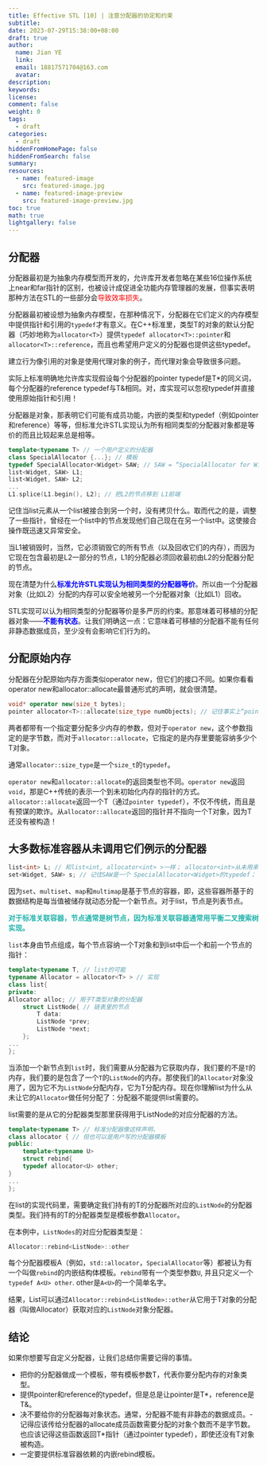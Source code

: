 ```yaml
---
title: Effective STL [10] | 注意分配器的协定和约束
subtitle:
date: 2023-07-29T15:38:00+08:00
draft: true
author:
  name: Jian YE
  link:
  email: 18817571704@163.com
  avatar:
description:
keywords:
license:
comment: false
weight: 0
tags:
  - draft
categories:
  - draft
hiddenFromHomePage: false
hiddenFromSearch: false
summary:
resources:
  - name: featured-image
    src: featured-image.jpg
  - name: featured-image-preview
    src: featured-image-preview.jpg
toc: true
math: true
lightgallery: false
---
```


<!-- {{< admonition quote "quote" false >}}
note abstract info tip success question warning failure danger bug example quote
{{< /admonition >}} -->

<!--more-->

## 分配器

分配器最初是为抽象内存模型而开发的，允许库开发者忽略在某些16位操作系统上near和far指针的区别，也被设计成促进全功能内存管理器的发展，但事实表明那种方法在STL的一些部分会<font color=red>导致效率损失</font>。

分配器最初被设想为抽象内存模型，在那种情况下，分配器在它们定义的内存模型中提供指针和引用的`typedef`才有意义。在C++标准里，类型T的对象的默认分配器（巧妙地称为`allocator<T>`）提供`typedef allocator<T>::pointer`和`allocator<T>::reference`，而且也希望用户定义的分配器也提供这些typedef。

建立行为像引用的对象是使用代理对象的例子，而代理对象会导致很多问题。

实际上标准明确地允许库实现假设每个分配器的pointer typedef是T*的同义词，每个分配器的reference typedef与T&相同。对，库实现可以忽视typedef并直接使用原始指针和引用！

分配器是对象，那表明它们可能有成员功能，内嵌的类型和typedef（例如pointer和reference）等等，但标准允许STL实现认为所有相同类型的分配器对象都是等价的而且比较起来总是相等。

```c++
template<typename T> // 一个用户定义的分配器
class SpecialAllocator {...}; // 模板
typedef SpecialAllocator<Widget> SAW; // SAW = “SpecialAllocator for Widgets”
list<Widget, SAW> L1;
list<Widget, SAW> L2;
...
L1.splice(L1.begin(), L2); // 把L2的节点移到 L1前端
```

记住当list元素从一个list被接合到另一个时，没有拷贝什么。取而代之的是，调整了一些指针，曾经在一个list中的节点发现他们自己现在在另一个list中。这使接合操作既迅速又异常安全。

当L1被销毁时，当然，它必须销毁它的所有节点（以及回收它们的内存），而因为它现在包含最初是L2一部分的节点，L1的分配器必须回收最初由L2的分配器分配的节点。

现在清楚为什么<font color=blue>**标准允许STL实现认为相同类型的分配器等价**</font>。所以由一个分配器对象（比如L2）分配的内存可以安全地被另一个分配器对象（比如L1）回收。

STL实现可以认为相同类型的分配器等价是多严厉的约束。那意味着可移植的分配器对象——<font color=blue>**不能有状态**</font>。让我们明确这一点：它意味着可移植的分配器不能有任何非静态数据成员，至少没有会影响它们行为的。

## 分配原始内存

分配器在分配原始内存方面类似operator new，但它们的接口不同。如果你看看operator new和allocator::allocate最普通形式的声明，就会很清楚。

```c++
void* operator new(size_t bytes);
pointer allocator<T>::allocate(size_type numObjects); // 记住事实上“pointer”总是 T*的typedef
```

两者都带有一个指定要分配多少内存的参数，但对于`operator new`，这个参数指定的是字节数，而对于`allocator::allocate`，它指定的是内存里要能容纳多少个T对象。

通常`allocator::size_type`是一个`size_t`的`typedef`。

`operator new`和`allocator::allocate`的返回类型也不同。`operator new`返回`void`，那是C++传统的表示一个到未初始化内存的指针的方式。`allocator::allocate`返回一个T（通过`pointer typedef`），不仅不传统，而且是有预谋的欺诈。从`allocator::allocate`返回的指针并不指向一个T对象，因为T还没有被构造！

## 大多数标准容器从未调用它们例示的分配器

```c++
list<int> L; // 和list<int, allocator<int> >一样； allocator<int>从未用来分配内存！
set<Widget, SAW> s; // 记住SAW是一个 SpecialAllocator<Widget>的typedef； SAW从未分配内存！
```

因为`set`、`multiset`、`map`和`multimap`是基于节点的容器，即，这些容器所基于的数据结构是每当值被储存就动态分配一个新节点。对于list，节点是列表节点。

**<font color=lightseagreen>对于标准关联容器，节点通常是树节点，因为标准关联容器通常用平衡二叉搜索树实现。</font>**

`list`本身由节点组成，每个节点容纳一个T对象和到list中后一个和前一个节点的指针：

```c++
template<typename T, // list的可能
typename Allocator = allocator<T> > // 实现
class list{
private:
Allocator alloc; // 用于T类型对象的分配器
    struct ListNode{ // 链表里的节点
        T data:
        ListNode *prev;
        ListNode *next;
    };
...
};
```

当添加一个新节点到`list`时，我们需要从分配器为它获取内存，我们要的不是`T`的内存，我们要的是包含了一个`T`的`ListNode`的内存。那使我们的`Allocator`对象没用了，因为它不为`ListNode`分配内存，它为T分配内存。现在你理解list为什么从未让它的`Allocator`做任何分配了：分配器不能提供list需要的。

list需要的是从它的分配器类型那里获得用于ListNode的对应分配器的方法。

```c++
template<typename T> // 标准分配器像这样声明，
class allocator { // 但也可以是用户写的分配器模板
public:
    template<typename U>
    struct rebind{
    typedef allocator<U> other;
}
...
};
```

在list的实现代码里，需要确定我们持有的T的分配器所对应的`ListNode`的分配器类型。我们持有的T的分配器类型是模板参数`Allocator`。

在本例中，`ListNodes`的对应分配器类型是：

```c++
Allocator::rebind<ListNode>::other
```

每个分配器模板A（例如，`std::allocator`，`SpecialAllocator`等）都被认为有一个叫做`rebind`的内嵌结构体模板。`rebind`带有一个类型参数`U`, 并且只定义一个`typedef A<U> other`. other是`A<U>`的一个简单名字。

结果，List<T>可以通过`Allocator::rebind<ListNode>::other`从它用于T对象的分配器（叫做Allocator）获取对应的`ListNode`对象分配器。

## 结论
如果你想要写自定义分配器，让我们总结你需要记得的事情。

- 把你的分配器做成一个模板，带有模板参数T，代表你要分配内存的对象类型。
- 提供pointer和reference的typedef，但是总是让pointer是T*，reference是T&。
- 决不要给你的分配器每对象状态。通常，分配器不能有非静态的数据成员。- 记得应该传给分配器的allocate成员函数需要分配的对象个数而不是字节数。也应该记得这些函数返回T*指针（通过pointer typedef），即使还没有T对象被构造。
- 一定要提供标准容器依赖的内嵌rebind模板。